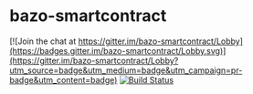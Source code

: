 # bazo-smartcontract

[![Join the chat at https://gitter.im/bazo-smartcontract/Lobby](https://badges.gitter.im/bazo-smartcontract/Lobby.svg)](https://gitter.im/bazo-smartcontract/Lobby?utm_source=badge&utm_medium=badge&utm_campaign=pr-badge&utm_content=badge)
[![Build Status](https://travis-ci.org/enniome/bazo-smartcontract.svg?branch=master)](https://travis-ci.org/enniome/bazo-smartcontract)
